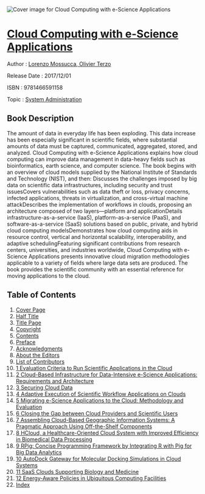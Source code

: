 ![Cover image for Cloud Computing with e-Science Applications](https://imgdetail.ebookreading.net/cover/cover/system_admin/EB9781466591158.jpg)

[Cloud Computing with e-Science Applications](https://ebookreading.net/view/book/Cloud+Computing+with+e-Science+Applications-EB9781466591158_1.html "Cloud Computing with e-Science Applications")
====================================================================================================================

Author : [Lorenzo Mossucca](https://ebookreading.net/search/author/Lorenzo+Mossucca),[ Olivier Terzo](https://ebookreading.net/search/author/+Olivier+Terzo)

Release Date : 2017/12/01

ISBN : 9781466591158

Topic : [System Administration](https://ebookreading.net/search/category/system-administration)

Book Description
-----------------

The amount of data in everyday life has been exploding. This data increase has been especially significant in scientific fields, where substantial amounts of data must be captured, communicated, aggregated, stored, and analyzed. Cloud Computing with e-Science Applications explains how cloud computing can improve data management in data-heavy fields such as bioinformatics, earth science, and computer science. 
The book begins with an overview of cloud models supplied by the National Institute of Standards and Technology (NIST), and then:
Discusses the challenges imposed by big data on scientific data infrastructures, including security and trust issuesCovers vulnerabilities such as data theft or loss, privacy concerns, infected applications, threats in virtualization, and cross-virtual machine attackDescribes the implementation of workflows in clouds, proposing an architecture composed of two layers—platform and applicationDetails infrastructure-as-a-service (IaaS), platform-as-a-service (PaaS), and software-as-a-service (SaaS) solutions based on public, private, and hybrid cloud computing modelsDemonstrates how cloud computing aids in resource control, vertical and horizontal scalability, interoperability, and adaptive schedulingFeaturing significant contributions from research centers, universities, and industries worldwide, Cloud Computing with e-Science Applications presents innovative cloud migration methodologies applicable to a variety of fields where large data sets are produced. The book provides the scientific community with an essential reference for moving applications to the cloud.
              
Table of Contents
-----------------

1. [Cover Page](https://ebookreading.net/view/book/Cloud+Computing+with+e-Science+Applications-EB9781466591158_1.html)
1. [Half Title](https://ebookreading.net/view/book/Cloud+Computing+with+e-Science+Applications-EB9781466591158_2.html)
1. [Title Page](https://ebookreading.net/view/book/Cloud+Computing+with+e-Science+Applications-EB9781466591158_3.html)
1. [Copyright](https://ebookreading.net/view/book/Cloud+Computing+with+e-Science+Applications-EB9781466591158_4.html)
1. [Contents](https://ebookreading.net/view/book/Cloud+Computing+with+e-Science+Applications-EB9781466591158_5.html)
1. [Preface](https://ebookreading.net/view/book/Cloud+Computing+with+e-Science+Applications-EB9781466591158_6.html)
1. [Acknowledgments](https://ebookreading.net/view/book/Cloud+Computing+with+e-Science+Applications-EB9781466591158_7.html#ack1)
1. [About the Editors](https://ebookreading.net/view/book/Cloud+Computing+with+e-Science+Applications-EB9781466591158_8.html)
1. [List of Contributors](https://ebookreading.net/view/book/Cloud+Computing+with+e-Science+Applications-EB9781466591158_9.html)
1. [1 Evaluation Criteria to Run Scientific Applications in the Cloud](https://ebookreading.net/view/book/Cloud+Computing+with+e-Science+Applications-EB9781466591158_10.html#chapter1)
1. [2 Cloud-Based Infrastructure for Data-Intensive e-Science Applications: Requirements and Architecture](https://ebookreading.net/view/book/Cloud+Computing+with+e-Science+Applications-EB9781466591158_11.html#chapter2)
1. [3 Securing Cloud Data](https://ebookreading.net/view/book/Cloud+Computing+with+e-Science+Applications-EB9781466591158_12.html#chapter3)
1. [4 Adaptive Execution of Scientific Workflow Applications on Clouds](https://ebookreading.net/view/book/Cloud+Computing+with+e-Science+Applications-EB9781466591158_13.html#chapter4)
1. [5 Migrating e-Science Applications to the Cloud: Methodology and Evaluation](https://ebookreading.net/view/book/Cloud+Computing+with+e-Science+Applications-EB9781466591158_14.html#chapter5)
1. [6 Closing the Gap between Cloud Providers and Scientific Users](https://ebookreading.net/view/book/Cloud+Computing+with+e-Science+Applications-EB9781466591158_15.html#chapter6)
1. [7 Assembling Cloud-Based Geographic Information Systems: A Pragmatic Approach Using Off-the-Shelf Components](https://ebookreading.net/view/book/Cloud+Computing+with+e-Science+Applications-EB9781466591158_16.html#chapter7)
1. [8 HCloud, a Healthcare-Oriented Cloud System with Improved Efficiency in Biomedical Data Processing](https://ebookreading.net/view/book/Cloud+Computing+with+e-Science+Applications-EB9781466591158_17.html#chapter8)
1. [9 RPig: Concise Programming Framework by Integrating R with Pig for Big Data Analytics](https://ebookreading.net/view/book/Cloud+Computing+with+e-Science+Applications-EB9781466591158_18.html#chapter9)
1. [10 AutoDock Gateway for Molecular Docking Simulations in Cloud Systems](https://ebookreading.net/view/book/Cloud+Computing+with+e-Science+Applications-EB9781466591158_19.html#chapter10)
1. [11 SaaS Clouds Supporting Biology and Medicine](https://ebookreading.net/view/book/Cloud+Computing+with+e-Science+Applications-EB9781466591158_20.html#chapter11)
1. [12 Energy-Aware Policies in Ubiquitous Computing Facilities](https://ebookreading.net/view/book/Cloud+Computing+with+e-Science+Applications-EB9781466591158_21.html#chapter12)
1. [Index](https://ebookreading.net/view/book/Cloud+Computing+with+e-Science+Applications-EB9781466591158_22.html#index1)

